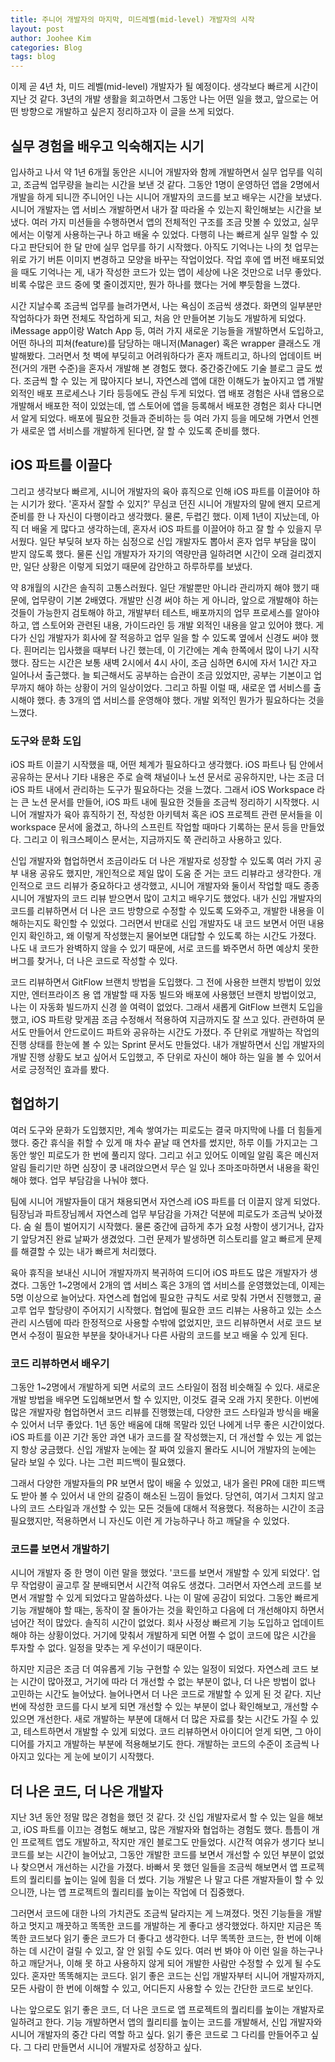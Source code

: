 ```yaml
---
title: 주니어 개발자의 마지막, 미드레벨(mid-level) 개발자의 시작
layout: post
author: Joohee Kim
categories: Blog
tags: blog
---
```


이제 곧 4년 차, 미드 레벨(mid-level) 개발자가 될 예정이다. 생각보다 빠르게 시간이 지난 것 같다. 3년의 개발 생활을 회고하면서 그동안 나는 어떤 일을 했고, 앞으로는 어떤 방향으로 개발하고 싶은지 정리하고자 이 글을 쓰게 되었다.

## 실무 경험을 배우고 익숙해지는 시기

입사하고 나서 약 1년 6개월 동안은 시니어 개발자와 함께 개발하면서 실무 업무를 익히고, 조금씩 업무량을 늘리는 시간을 보낸 것 같다. 그동안 1명이 운영하던 앱을 2명에서 개발을 하게 되니깐 주니어인 나는 시니어 개발자의 코드를 보고 배우는 시간을 보냈다. 시니어 개발자는 앱 서비스 개발하면서 내가 잘 따라올 수 있는지 확인해보는 시간을 보냈다. 여러 가지 미션들을 수행하면서 앱의 전체적인 구조를 조금 맛볼 수 있었고, 실무에서는 이렇게 사용하는구나 하고 배울 수 있었다. 다행히 나는 빠르게 실무 일할 수 있다고 판단되어 한 달 만에 실무 업무를 하기 시작했다. 아직도 기억나는 나의 첫 업무는 위로 가기 버튼 이미지 변경하고 모양을 바꾸는 작업이었다. 작업 후에 앱 버전 배포되었을 때도 기억나는 게, 내가 작성한 코드가 있는 앱이 세상에 나온 것만으로 너무 좋았다. 비록 수많은 코드 중에 몇 줄이겠지만, 뭔가 하나를 했다는 거에 뿌듯함을 느꼈다.

시간 지날수록 조금씩 업무를 늘려가면서, 나는 욕심이 조금씩 생겼다. 화면의 일부분만 작업하다가 화면 전체도 작업하게 되고, 처음 안 만들어본 기능도 개발하게 되었다. iMessage app이랑 Watch App 등, 여러 가지 새로운 기능들을 개발하면서 도입하고, 어떤 하나의 피쳐(feature)를 담당하는 매니저(Manager) 혹은 wrapper 클래스도 개발해봤다. 그러면서 첫 벽에 부딪히고 어려워하다가 혼자 깨트리고, 하나의 업데이트 버전(거의 개편 수준)을 혼자서 개발해 본 경험도 했다. 중간중간에도 기술 블로그 글도 썼다. 조금씩 할 수 있는 게 많아지다 보니, 자연스레 앱에 대한 이해도가 높아지고 앱 개발 외적인 배포 프로세스나 기타 등등에도 관심 두게 되었다. 앱 배포 경험은 사내 앱용으로 개발해서 배포한 적이 있었는데, 앱 스토어에 앱을 등록해서 배포한 경험은 회사 다니면서 알게 되었다. 배포에 필요한 것들과 준비하는 등 여러 가지 등을 메모해 가면서 언젠가 새로운 앱 서비스를 개발하게 된다면, 잘 할 수 있도록 준비를 했다.

## iOS 파트를 이끌다

그리고 생각보다 빠르게, 시니어 개발자의 육아 휴직으로 인해 iOS 파트를 이끌어야 하는 시기가 왔다. '혼자서 잘할 수 있지?' 무심코 던진 시니어 개발자의 말에 왠지 모르게 준비를 한 나 자신이 다행이라고 생각했다. 물론, 두렵긴 했다. 이제 1년이 지났는데, 아직 더 배울 게 많다고 생각하는데, 혼자서 iOS 파트를 이끌어야 하고 잘 할 수 있을지 무서웠다. 일단 부딪혀 보자 하는 심정으로 신입 개발자도 뽑아서 혼자 업무 부담을 많이 받지 않도록 했다. 물론 신입 개발자가 자기의 역량만큼 일하려면 시간이 오래 걸리겠지만, 일단 상황은 이렇게 되었기 때문에 감안하고 하루하루를 보냈다.

약 8개월의 시간은 솔직히 고통스러웠다. 일단 개발뿐만 아니라 관리까지 해야 했기 때문에, 업무량이 기본 2배였다. 개발만 신경 써야 하는 게 아니라, 앞으로 개발해야 하는 것들이 가능한지 검토해야 하고, 개발부터 테스트, 배포까지의 업무 프로세스를 알아야 하고, 앱 스토어와 관련된 내용, 가이드라인 등 개발 외적인 내용을 알고 있어야 했다. 게다가 신입 개발자가 회사에 잘 적응하고 업무 일을 할 수 있도록 옆에서 신경도 써야 했다. 흰머리는 입사했을 때부터 나긴 했는데, 이 기간에는 계속 한쪽에서 많이 나기 시작했다. 잠드는 시간은 보통 새벽 2시에서 4시 사이, 조금 심하면 6시에 자서 1시간 자고 일어나서 출근했다. 늘 퇴근해서도 공부하는 습관이 조금 있었지만, 공부는 기본이고 업무까지 해야 하는 상황이 거의 일상이었다. 그리고 하필 이럴 때, 새로운 앱 서비스를 출시해야 했다. 총 3개의 앱 서비스를 운영해야 했다. 개발 외적인 뭔가가 필요하다는 것을 느꼈다.

### 도구와 문화 도입

iOS 파트 이끌기 시작했을 때, 어떤 체계가 필요하다고 생각했다. iOS 파트나 팀 안에서 공유하는 문서나 기타 내용은 주로 슬랙 채널이나 노션 문서로 공유하지만, 나는 조금 더 iOS 파트 내에서 관리하는 도구가 필요하다는 것을 느꼈다. 그래서 iOS Workspace 라는 큰 노션 문서를 만들어, iOS 파트 내에 필요한 것들을 조금씩 정리하기 시작했다. 시니어 개발자가 육아 휴직하기 전, 작성한 아키텍처 혹은 iOS 프로젝트 관련 문서들을 이 workspace 문서에 옮겼고, 하나의 스프린트 작업할 때마다 기록하는 문서 등을 만들었다. 그리고 이 워크스페이스 문서는, 지금까지도 쭉 관리하고 사용하고 있다.

신입 개발자와 협업하면서 조금이라도 더 나은 개발자로 성장할 수 있도록 여러 가지 공부 내용 공유도 했지만, 개인적으로 제일 많이 도움 준 거는 코드 리뷰라고 생각한다. 개인적으로 코드 리뷰가 중요하다고 생각했고, 시니어 개발자와 둘이서 작업할 때도 종종 시니어 개발자의 코드 리뷰 받으면서 많이 고치고 배우기도 했었다. 내가 신입 개발자의 코드를 리뷰하면서 더 나은 코드 방향으로 수정할 수 있도록 도와주고, 개발한 내용을 이해하는지도 확인할 수 있었다. 그러면서 반대로 신입 개발자도 내 코드 보면서 어떤 내용인지 확인하고, 왜 이렇게 작성했는지 물어보면 대답할 수 있도록 하는 시간도 가졌다. 나도 내 코드가 완벽하지 않을 수 있기 때문에, 서로 코드를 봐주면서 하면 예상치 못한 버그를 찾거나, 더 나은 코드로 작성할 수 있다.

코드 리뷰하면서 GitFlow 브랜치 방법을 도입했다. 그 전에 사용한 브랜치 방법이 있었지만, 엔터프라이즈 용 앱 개발할 때 자동 빌드와 배포에 사용했던 브랜치 방법이었고, 나는 이 자동화 빌드까지 신경 쓸 여력이 없었다. 그래서 새롭게 GitFlow 브랜치 도입을 했고, iOS 파트랑 맞게끔 조금 수정해서 적용하여 지금까지도 잘 쓰고 있다. 관련하여 문서도 만들어서 안드로이드 파트와 공유하는 시간도 가졌다. 주 단위로 개발하는 작업의 진행 상태를 한눈에 볼 수 있는 Sprint 문서도 만들었다. 내가 개발하면서 신입 개발자의 개발 진행 상황도 보고 싶어서 도입했고, 주 단위로 자신이 해야 하는 일을 볼 수 있어서 서로 긍정적인 효과를 봤다.

## 협업하기

여러 도구와 문화가 도입했지만, 계속 쌓여가는 피로도는 결국 마지막에 나를 더 힘들게 했다. 중간 휴식을 취할 수 있게 매 차수 끝날 때 연차를 썼지만, 하루 이틀 가지고는 그동안 쌓인 피로도가 한 번에 풀리지 않다. 그리고 쉬고 있어도 이메일 알림 혹은 메신저 알림 들리기만 하면 심장이 쿵 내려앉으면서 무슨 일 있나 조마조마하면서 내용을 확인해야 했다. 업무 부담감을 나눠야 했다.

팀에 시니어 개발자들이 대거 채용되면서 자연스레 iOS 파트를 더 이끌지 않게 되었다. 팀장님과 파트장님께서 자연스레 업무 부담감을 가져간 덕분에 피로도가 조금씩 낮아졌다. 숨 쉴 틈이 벌어지기 시작했다. 물론 중간에 급하게 추가 요청 사항이 생기거나, 갑자기 앞당겨진 완료 날짜가 생겼었다. 그런 문제가 발생하면 히스토리를 알고 빠르게 문제를 해결할 수 있는 내가 빠르게 처리했다.

육아 휴직을 보내신 시니어 개발자까지 복귀하여 드디어 iOS 파트도 많은 개발자가 생겼다. 그동안 1~2명에서 2개의 앱 서비스 혹은 3개의 앱 서비스를 운영했었는데, 이제는 5명 이상으로 늘어났다. 자연스레 협업에 필요한 규칙도 서로 맞춰 가면서 진행했고, 골고루 업무 할당량이 주어지기 시작했다. 협업에 필요한 코드 리뷰는 사용하고 있는 소스 관리 시스템에 따라 한정적으로 사용할 수밖에 없었지만, 코드 리뷰하면서 서로 코드 보면서 수정이 필요한 부분을 찾아내거나 다른 사람의 코드를 보고 배울 수 있게 된다.

### 코드 리뷰하면서 배우기

그동안 1~2명에서 개발하게 되면 서로의 코드 스타일이 점점 비슷해질 수 있다. 새로운 개발 방법을 배우면 도입해보면서 할 수 있지만, 이것도 결국 오래 가지 못한다. 이번에 많은 개발자랑 협업하면서 코드 리뷰를 진행했는데, 다양한 코드 스타일과 방식을 배울 수 있어서 너무 좋았다. 1년 동안 배움에 대해 목말라 있던 나에게 너무 좋은 시간이었다. iOS 파트를 이끈 기간 동안 과연 내가 코드를 잘 작성했는지, 더 개선할 수 있는 게 없는지 항상 궁금했다. 신입 개발자 눈에는 잘 짜여 있을지 몰라도 시니어 개발자의 눈에는 달라 보일 수 있다. 나는 그런 피드백이 필요했다.

그래서 다양한 개발자들의 PR 보면서 많이 배울 수 있었고, 내가 올린 PR에 대한 피드백도 받아 볼 수 있어서 내 안의 갈증이 해소된 느낌이 들었다. 당연히, 여기서 그치지 않고 나의 코드 스타일과 개선할 수 있는 모든 것들에 대해서 적용했다. 적용하는 시간이 조금 필요했지만, 적용하면서 니 자신도 이런 게 가능하구나 하고 깨달을 수 있었다.

### 코드를 보면서 개발하기

시니어 개발자 중 한 명이 이런 말을 했었다. '코드를 보면서 개발할 수 있게 되었다'. 업무 작업량이 골고루 잘 분배되면서 시간적 여유도 생겼다. 그러면서 자연스레 코드를 보면서 개발할 수 있게 되었다고 말씀하셨다. 나는 이 말에 공감이 되었다. 그동안 빠르게 기능 개발해야 할 때는, 동작이 잘 돌아가는 것을 확인하고 다음에 더 개선해야지 하면서 넘어간 적이 많았다. 솔직히 시간이 없었다. 회사 사정상 빠르게 기능 도입하고 업데이트해야 하는 상황이었다. 거기에 맞춰서 개발하게 되면 어쩔 수 없이 코드에 많은 시간을 투자할 수 없다. 일정을 맞추는 게 우선이기 때문이다.

하지만 지금은 조금 더 여유롭게 기능 구현할 수 있는 일정이 되었다. 자연스레 코드 보는 시간이 많아졌고, 거기에 따라 더 개선할 수 없는 부분이 없나, 더 나은 방법이 없나 고민하는 시간도 늘어났다. 늘어나면서 더 나은 코드로 개발할 수 있게 된 것 같다. 지난번에 작성한 코드를 다시 보게 되면 개선할 수 있는 부분이 없나 확인해보고, 개선할 수 있으면 개선한다. 새로 개발하는 부분에 대해서 더 많은 자료를 찾는 시간도 가질 수 있고, 테스트하면서 개발할 수 있게 되었다. 코드 리뷰하면서 아이디어 얻게 되면, 그 아이디어를 가지고 개발하는 부분에 적용해보기도 한다. 개발하는 코드의 수준이 조금씩 나아지고 있다는 게 눈에 보이기 시작했다.

## 더 나은 코드, 더 나은 개발자

지난 3년 동안 정말 많은 경험을 했던 것 같다. 갓 신입 개발자로서 할 수 있는 일을 해보고, iOS 파트를 이끄는 경험도 해보고, 많은 개발자와 협업하는 경험도 했다. 틈틈이 개인 프로젝트 앱도 개발하고, 작지만 개인 블로그도 만들었다. 시간적 여유가 생기다 보니 코드를 보는 시간이 늘어났고, 그동안 개발한 코드를 보면서 개선할 수 있던 부분이 없었나 찾으면서 개선하는 시간을 가졌다. 바빠서 못 했던 일들을 조금씩 해보면서 앱 프로젝트의 퀄리티를 높이는 일에 힘을 더 썼다. 기능 개발은 나 말고 다른 개발자들이 할 수 있으니깐, 나는 앱 프로젝트의 퀄리티를 높이는 작업에 더 집중했다.

그러면서 코드에 대한 나의 가치관도 조금씩 달라지는 게 느껴졌다. 멋진 기능들을 개발하고 멋지고 깨끗하고 똑똑한 코드를 개발하는 게 좋다고 생각했었다. 하지만 지금은 똑똑한 코드보다 읽기 좋은 코드가 더 좋다고 생각한다. 너무 똑똑한 코드는, 한 번에 이해하는 데 시간이 걸릴 수 있고, 잘 안 읽힐 수도 있다. 여러 번 봐야 아 이런 일을 하는구나 하고 깨닫거나, 이해 못 하고 사용하지 않게 되어 개발한 사람만 수정할 수 있게 될 수도 있다. 혼자만 똑똑해지는 코드다. 읽기 좋은 코드는 신입 개발자부터 시니어 개발자까지, 모든 사람이 한 번에 이해할 수 있고, 어디든지 사용할 수 있는 간단한 코드로 보인다.

나는 앞으로도 읽기 좋은 코드, 더 나은 코드로 앱 프로젝트의 퀄리티를 높이는 개발자로 일하려고 한다. 기능 개발하면서 앱의 퀄리티를 높이는 코드를 개발해서, 신입 개발자와 시니어 개발자의 중간 다리 역할 하고 싶다. 읽기 좋은 코드로 그 다리를 만들어주고 싶다. 그 다리 만들면서 시니어 개발자로 성장하고 싶다.